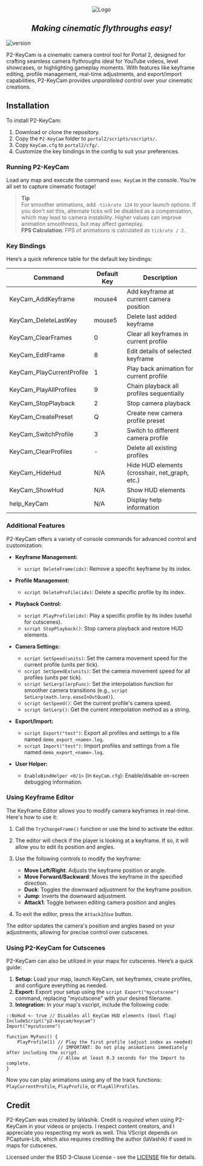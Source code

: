 <div align="center">
<img src="https://i.ibb.co/xXBbCJj/KeyCam2.png" alt="Logo"> <!-- width="660" height="350" -->

<h2 align="center">
    <i>Making cinematic flythroughs easy!</i>
</h2>
</div>

![version](https://img.shields.io/badge/P2--KeyCam-v2.0-informational)

P2-KeyCam is a cinematic camera control tool for Portal 2, designed for crafting seamless camera flythroughs ideal for YouTube videos, level showcases, or highlighting gameplay moments. 
With features like keyframe editing, profile management, real-time adjustments, and export/import capabilities, P2-KeyCam provides *unparalleled* control over your cinematic creations.

## Installation

To install P2-KeyCam:

1. Download or clone the repository.
2. Copy the `P2-KeyCam` folder to `portal2/scripts/vscripts/`.
3. Copy `KeyCam.cfg` to `portal2/cfg/`.
4. Customize the key bindings in the config to suit your preferences.

### Running P2-KeyCam

Load any map and execute the command `exec KeyCam` in the console. You’re all set to capture cinematic footage!

> **Tip**  
> For smoother animations, add `-tickrate 124` to your launch options. If you don't set this, alternate ticks will be disabled as a compensation, which may lead to camera instability. Higher values can improve animation smoothness, but may affect gameplay.  
> **FPS Calculation**: FPS of animations is calculated as `tickrate / 2`.

### Key Bindings

Here’s a quick reference table for the default key bindings:

| Command                     | Default Key | Description                                            |
|-----------------------------|-------------|--------------------------------------------------------|
| KeyCam_AddKeyframe          | mouse4      | Add keyframe at current camera position                |
| KeyCam_DeleteLastKey        | mouse5      | Delete last added keyframe                             |
| KeyCam_ClearFrames          | 0           | Clear all keyframes in current profile                 |
| KeyCam_EditFrame            | 8           | Edit details of selected keyframe                      |
| KeyCam_PlayCurrentProfile    | 1           | Play back animation for current profile                |
| KeyCam_PlayAllProfiles      | 9           | Chain playback all profiles sequentially                |
| KeyCam_StopPlayback         | 2           | Stop camera playback                                   |
| KeyCam_CreatePreset         | Q           | Create new camera profile preset                       |
| KeyCam_SwitchProfile        | 3           | Switch to different camera profile                     |
| KeyCam_ClearProfiles        | -           | Delete all existing profiles                           |
| KeyCam_HideHud             | N/A         | Hide HUD elements (crosshair, net_graph, etc.)        |
| KeyCam_ShowHud             | N/A         | Show HUD elements                                      |
| help_KeyCam                | N/A         | Display help information                               |

### Additional Features

P2-KeyCam offers a variety of console commands for advanced control and customization:

- **Keyframe Management:**
    - `script DeleteFrame(idx)`: Remove a specific keyframe by its index.

- **Profile Management:**
    - `script DeleteProfile(idx)`: Delete a specific profile by its index.

- **Playback Control:**
    - `script PlayProfile(idx)`: Play a specific profile by its index (useful for cutscenes).
    - `script StopPlayback()`: Stop camera playback and restore HUD elements.

- **Camera Settings:**
    - `script SetSpeed(units)`: Set the camera movement speed for the current profile (units per tick).
    - `script SetSpeedEx(units)`: Set the camera movement speed for all profiles (units per tick).
    - `script SetLerp(lerpFunc)`: Set the interpolation function for smoother camera transitions (e.g., `script SetLerp(math.lerp.easeInOutQuad)`).
    - `script GetSpeed()`: Get the current profile's camera speed.
    - `script GetLerp()`: Get the current interpolation method as a string.

- **Export/Import:**
    - `script Export("test")`: Export all profiles and settings to a file named `demo_export_<name>.log`.
    - `script Import("test")`: Import profiles and settings from a file named `demo_export_<name>.log`.

- **User Helper:**
    - `EnableBindHelper <0/1>` (in `KeyCam.cfg`): Enable/disable on-screen debugging information.

### Using Keyframe Editor

The Keyframe Editor allows you to modify camera keyframes in real-time. Here's how to use it:

1. Call the `TryChangeFrame()` function or use the bind to activate the editor.
2. The editor will check if the player is looking at a keyframe. If so, it will allow you to edit its position and angles.
3. Use the following controls to modify the keyframe:
   - **Move Left/Right**: Adjusts the keyframe position or angle.
   - **Move Forward/Backward**: Moves the keyframe in the specified direction.
   - **Duck**: Toggles the downward adjustment for the keyframe position.
   - **Jump**: Inverts the downward adjustment.
   - **Attack1**: Toggle between editing camera position and angles

4. To exit the editor, press the `Attack2`/`Use` button.

The editor updates the camera's position and angles based on your adjustments, allowing for precise control over cutscenes.

### Using P2-KeyCam for Cutscenes

P2-KeyCam can also be utilized in your maps for cutscenes. Here’s a quick guide:

1. **Setup:** Load your map, launch KeyCam, set keyframes, create profiles, and configure everything as needed.
2. **Export:** Export your setup using the `script Export("mycutscene")` command, replacing "mycutscene" with your desired filename.
3. **Integration:** In your map's vscript, include the following code:

```squirrel
::NoHud <- true // Disables all KeyCam HUD elements (bool flag)
IncludeScript("p2-keycam/keycam")
Import("mycutscene")

function MyFunc() {
    PlayProfile(1) // Play the first profile (adjust index as needed) 
                   // IMPORTANT: Do not play animations immediately after including the script.
                   // Allow at least 0.3 seconds for the Import to complete.
}
```

Now you can play animations using any of the track functions: `PlayCurrentProfile`, `PlayProfile`, or `PlayAllProfiles`.

## Credit

P2-KeyCam was created by laVashik. Credit is *required* when using P2-KeyCam in your videos or projects. I respect content creators, and I appreciate you respecting my work as well. This VScript depends on PCapture-Lib, which also requires crediting the author (laVashik) if used in maps for cutscenes.

Licensed under the BSD 3-Clause License - see the [LICENSE](LICENSE) file for details.